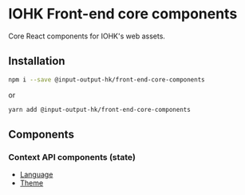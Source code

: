 # IOHK Front-end core components

Core React components for IOHK's web assets.

## Installation

```bash
npm i --save @input-output-hk/front-end-core-components
```

or

```bash
yarn add @input-output-hk/front-end-core-components
```

## Components

### Context API components (state)

* [Language](docs/components/Language.md)
* [Theme](docs/components/Theme.md)
